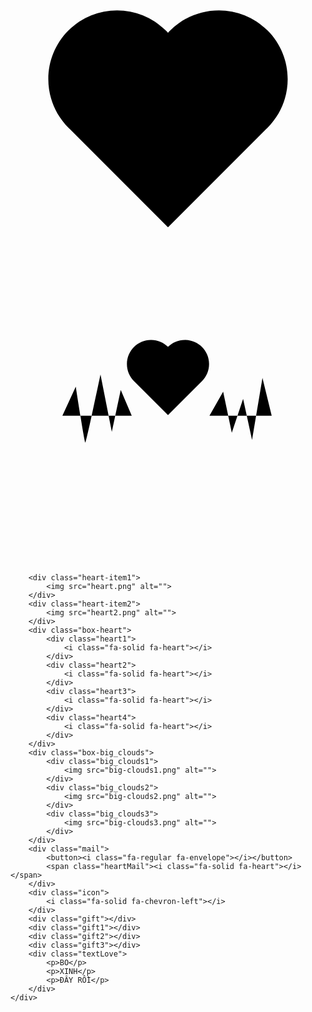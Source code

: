 <!DOCTYPE html>
<html lang="en">
<head>
    <meta charset="UTF-8">
    <meta http-equiv="X-UA-Compatible" content="IE=edge">
    <meta name="viewport" content="width=device-width, initial-scale=1.0">
    <link rel="stylesheet" href="tho3.css">
    <link rel="website icon" type="png" href="image/traitym.png">
    <link rel="stylesheet" href="https://cdnjs.cloudflare.com/ajax/libs/font-awesome/6.3.0/css/all.min.css" integrity="sha512-SzlrxWUlpfuzQ+pcUCosxcglQRNAq/DZjVsC0lE40xsADsfeQoEypE+enwcOiGjk/bSuGGKHEyjSoQ1zVisanQ==" crossorigin="anonymous" referrerpolicy="no-referrer" />
    <title>Gửi BO!</title>
</head>
<body>
    <div class="wrapper">
        <div class="crile-1"></div>
        <div class="crile-2"></div>
        <div class="crile-3"></div>
        <div class="crile-4"></div>
        <div class="heart">
            <svg version="1.1" id="Layer_1" xmlns="http://www.w3.org/2000/svg" xmlns:xlink="http://www.w3.org/1999/xlink" x="0px" y="0px"
                viewBox="0 0 323.47 305.1" style="enable-background:new 0 0 323.47 305.1;" xml:space="preserve">
            <path class="st0" d="M263.95,161.72c-0.79,0.79-1.59,1.55-2.4,2.28l0.06,0.06l-99.88,99.88l-99.87-99.88l0.05-0.05
                c-0.81-0.74-1.61-1.5-2.4-2.29c-13.79-13.79-20.68-31.86-20.68-49.94c0-18.07,6.89-36.15,20.69-49.94
                c13.79-13.79,31.86-20.68,49.94-20.68c18.07,0,36.14,6.89,49.93,20.68c0.79,0.79,1.55,1.59,2.28,2.4c0.03,0.02,0.05,0.04,0.07,0.06
                c0.01-0.02,0.03-0.04,0.05-0.06c0.74-0.81,1.5-1.61,2.29-2.4c13.79-13.79,31.86-20.68,49.94-20.68c18.07,0,36.14,6.89,49.93,20.68
                C291.53,89.42,291.53,134.14,263.95,161.72z"/>
            </svg>
        </div>
        <div class="traitym">
            <svg version="1.1" id="Layer_1" xmlns="http://www.w3.org/2000/svg" xmlns:xlink="http://www.w3.org/1999/xlink" x="0px" y="0px"
                viewBox="0 0 323.47 305.1" style="enable-background:new 0 0 323.47 305.1;" xml:space="preserve">
            <path class="st1" d="M0,152.55h53.28l13.76-29.86c0,0,8.87,57.48,9.78,57.48s15.59-70.01,15.59-70.01l11.62,59.01l9.17-43.11
                l11.31,26.49h79.8l14.06-24.66l8.87,42.19l11.62-34.85l9.17,42.19l10.7-63.59l9.48,38.72h55.26"/>
            <path class="st2" d="M196.74,116.91l0.01,0.01l-35.02,35.02l-35.02-35.02c-4.43-4.47-7.16-10.62-7.16-17.42
                c0-6.83,2.77-13.03,7.25-17.51c4.48-4.48,10.67-7.25,17.51-7.25c6.8,0,12.95,2.73,17.42,7.16c4.47-4.43,10.63-7.16,17.41-7.16
                c6.84,0,13.03,2.77,17.51,7.25c4.49,4.48,7.26,10.68,7.26,17.51C203.91,106.29,201.18,112.44,196.74,116.91z"/>
            </svg>
        </div>
        <div class="avt">
            <img src="thu1.jpg" alt="">
        </div>

        <div class="heart-item1">
            <img src="heart.png" alt="">
        </div>
        <div class="heart-item2">
            <img src="heart2.png" alt="">
        </div>
        <div class="box-heart">
            <div class="heart1">
                <i class="fa-solid fa-heart"></i>
            </div>
            <div class="heart2">
                <i class="fa-solid fa-heart"></i>
            </div>
            <div class="heart3">
                <i class="fa-solid fa-heart"></i>
            </div>
            <div class="heart4">
                <i class="fa-solid fa-heart"></i>
            </div>
        </div>
        <div class="box-big_clouds">
            <div class="big_clouds1">
                <img src="big-clouds1.png" alt="">
            </div>
            <div class="big_clouds2">
                <img src="big-clouds2.png" alt="">
            </div>
            <div class="big_clouds3">
                <img src="big-clouds3.png" alt="">
            </div>
        </div>
        <div class="mail">
            <button><i class="fa-regular fa-envelope"></i></button>
            <span class="heartMail"><i class="fa-solid fa-heart"></i></span>
        </div>
        <div class="icon">
            <i class="fa-solid fa-chevron-left"></i>
        </div>
        <div class="gift"></div>
        <div class="gift1"></div>
        <div class="gift2"></div>
        <div class="gift3"></div>
        <div class="textLove">
            <p>BO</p>
            <p>XINH</p>
            <p>ĐÂY RỒI</p>
        </div>
    </div>
</body>
<script>
    var mail = document.querySelector(".mail")
    mail.addEventListener("click", ()=>{
        window.location.href = "tho2.html"
    })
</script>
</html>
